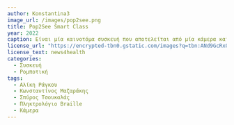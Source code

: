```yaml
---
author: Konstantina3
image_url: /images/pop2see.png
title: Pop2See Smart Class 
year: 2022 
caption: Είναι μία καινοτόμα συσκευή που αποτελείται από μία κάμερα και ένα πληκτρολόγιο. Η κάμερα εκτελεί φωνητικές εντολές, τραβάει φωτογραφίες από τον σχολικό πίνακα, από βιβλία, ή σημειώσεις, και τις μετατρέπει σε κείμενο και μετά σε ήχο. Συνεπώς, ο χρήστης θα έχει τη δυνατότητα να σκανάρει σημειώσεις από την τάξη και να τις ακούσει, συνδέοντας ένα ηχείο ή ακουστικά. Επιπλέον, ο χρήστης μπορεί να υπαγορεύσει κείμενα, καθώς η συσκευή μπορεί να μετατρέψει τον ήχο σε κείμενο. 
license_url: "https://encrypted-tbn0.gstatic.com/images?q=tbn:ANd9GcRxQIXmLnIIKvaipsYYeWnMgV6d753TgANrYck4MGAvOQpER2KCcUkywko-luSNImDQTh8&usqp=CAU" 
license_text: news4health
categories:
  - Συσκευή
  - Ρομποτική
tags:
  - Αλίκη Ράγκου 
  - Κωνσταντίνος Μαζαράκης
  - Σπύρος Τσουκαλάς
  - Πληκτρολόγιο Braille
  - Κάμερα
---
```


